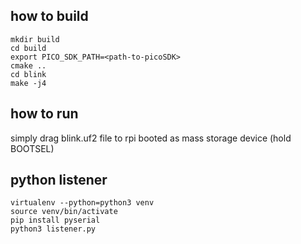 ## how to build

    mkdir build
    cd build
    export PICO_SDK_PATH=<path-to-picoSDK>
    cmake ..
    cd blink
    make -j4

## how to run

simply drag blink.uf2 file to rpi booted as mass storage device (hold BOOTSEL)

## python listener

    virtualenv --python=python3 venv
    source venv/bin/activate
    pip install pyserial
    python3 listener.py
